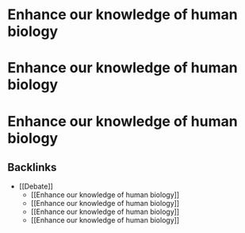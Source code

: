 # Enhance our knowledge of human biology 
# Enhance our knowledge of human biology 
# Enhance our knowledge of human biology 

## Backlinks
* [[Debate]]
	* [[Enhance our knowledge of human biology]]
	* [[Enhance our knowledge of human biology]]
	* [[Enhance our knowledge of human biology]]
	* [[Enhance our knowledge of human biology]]

<!-- {BearID:0A8C639D-EF27-4C46-8983-23045294A672-33361-0000316504DBA2D0} -->
